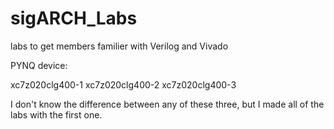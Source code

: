 # sigARCH_Labs
labs to get members familier with Verilog and Vivado

PYNQ device: 

xc7z020clg400-1
xc7z020clg400-2
xc7z020clg400-3

I don't know the difference between any of these three, but I made all of the labs with the first one.


